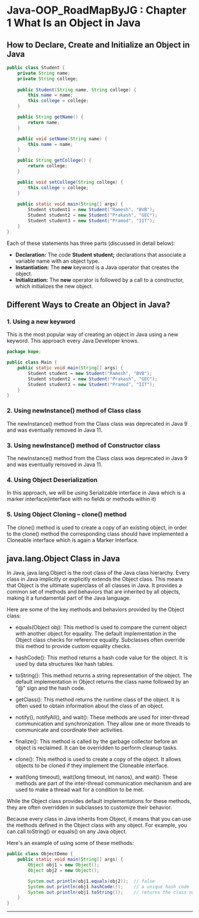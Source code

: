 # Java-OOP_RoadMapByJG : Chapter 1 What Is an Object in Java

## How to Declare, Create and Initialize an Object in Java

```java
public class Student {
    private String name;
    private String college;
    
    public Student(String name, String college) {
        this.name = name;
        this.college = college;
    }

    public String getName() {
        return name;
    }

    public void setName(String name) {
        this.name = name;
    }

    public String getCollege() {
        return college;
    }

    public void setCollege(String college) {
        this.college = college;
    }
    
    public static void main(String[] args) {
        Student student1 = new Student("Ramesh", "BVB");
        Student student2 = new Student("Prakash", "GEC");
        Student student3 = new Student("Pramod", "IIT");
    }
}
```

Each of these statements has three parts (discussed in detail below):
* <b>Declaration:</b> The code <b>Student student;</b> declarations that associate a variable name with an object type.
* <b>Instantiation:</b> The <b>new</b> keyword is a Java operator that creates the object.
* <b>Initialization:</b> The <b>new</b> operator is followed by a call to a constructor, which initializes the new object.

## Different Ways to Create an Object in Java?

### 1. Using a new keyword
This is the most popular way of creating an object in Java using a new keyword. This approach every Java Developer knows.
```java
package kope;

public class Main {
    public static void main(String[] args) {
        Student student = new Student("Ramesh", "BVB");
        Student student2 = new Student("Prakash", "GEC");
        Student student3 = new Student("Pramod", "IIT");
    }
}
```

### 2. Using newInstance() method of Class class
The newInstance() method from the Class class was deprecated in Java 9 and was eventually removed in Java 11.

### 3. Using newInstance() method of Constructor class 
The newInstance() method from the Class class was deprecated in Java 9 and was eventually removed in Java 11.

### 4. Using Object Deserialization
In this approach, we will be using Serializable interface in Java which is a marker interface(interface with no fields or methods within it)

### 5. Using Object Cloning – clone() method
The clone() method is used to create a copy of an existing object, in order to the clone() method the corresponding class should have implemented a Cloneable interface which is again a Marker Interface. 

## java.lang.Object Class in Java

In Java, java.lang.Object is the root class of the Java class hierarchy. Every class in Java implicitly or explicitly extends the Object class. This means that Object is the ultimate superclass of all classes in Java. It provides a common set of methods and behaviors that are inherited by all objects, making it a fundamental part of the Java language.

Here are some of the key methods and behaviors provided by the Object class:

* equals(Object obj): This method is used to compare the current object with another object for equality. The default implementation in the Object class checks for reference equality. Subclasses often override this method to provide custom equality checks.

* hashCode(): This method returns a hash code value for the object. It is used by data structures like hash tables.

* toString(): This method returns a string representation of the object. The default implementation in Object returns the class name followed by an "@" sign and the hash code.

* getClass(): This method returns the runtime class of the object. It is often used to obtain information about the class of an object.

* notify(), notifyAll(), and wait(): These methods are used for inter-thread communication and synchronization. They allow one or more threads to communicate and coordinate their activities.

* finalize(): This method is called by the garbage collector before an object is reclaimed. It can be overridden to perform cleanup tasks.

* clone(): This method is used to create a copy of the object. It allows objects to be cloned if they implement the Cloneable interface.

* wait(long timeout), wait(long timeout, int nanos), and wait(): These methods are part of the inter-thread communication mechanism and are used to make a thread wait for a condition to be met.

While the Object class provides default implementations for these methods, they are often overridden in subclasses to customize their behavior.

Because every class in Java inherits from Object, it means that you can use the methods defined in the Object class with any object. For example, you can call toString() or equals() on any Java object.

Here's an example of using some of these methods:

```java
public class ObjectDemo {
    public static void main(String[] args) {
        Object obj1 = new Object();
        Object obj2 = new Object();

        System.out.println(obj1.equals(obj2));  // false
        System.out.println(obj1.hashCode());    // a unique hash code
        System.out.println(obj1.toString());    // returns the class name and hash code
    }
}
```

---



